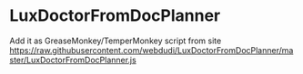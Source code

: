 # LuxDoctorFromDocPlanner


Add it as GreaseMonkey/TemperMonkey script from site https://raw.githubusercontent.com/webdudi/LuxDoctorFromDocPlanner/master/LuxDoctorFromDocPlanner.js

